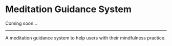# Meditation Guidance System

Coming soon...

---

A meditation guidance system to help users with their mindfulness practice. 